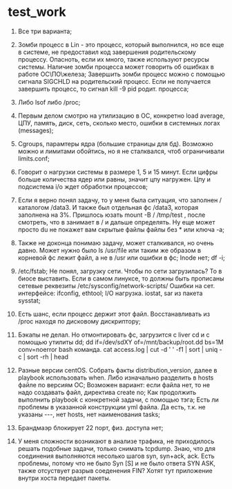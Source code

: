 # test_work
1. Все три варианта;

2. Зомби процесс в Lin - это процесс, который выполнился, но все еще в системе, не предоставил код завершения родительскому процессу. 
Опасноть, если их много, также используют ресурсы системы. Наличие зомби процесса может говорить об ошибках в работе ОС\ПО\железа;
Завершить зомби процесс можно с помощью сигнала SIGCHLD на родительский процесс. 
Если не получается завершить процесс, то сигнал kill -9 pid родит. процесса;
3. Либо lsof либо /proc;
4. Первым делом смотрю на утилизацию в ОС, конкретно load average, ЦПУ, память, диск, сеть, сколько место, ошибки в системных логах (messages);
5. Cgroups, парамтеры ядра (большие страницы для бд). Возможно можно и лимитами обойтись, но я не сталквался, чтоб ограничивали limits.conf;
6. Говорит о нагрузки системы в размере 1, 5 и 15 минут. Если цифры больше количества ядер или равны, значит цпу нагружен. Цпу и подсистема i/o ждет обработки процессов;
7. Если я верно понял задачу, то у меня была ситуация, что заполнен / каталогом /data3. И также был отдельная фс /data3, которая заполнена на 3%. Пришлось юзать mount -B / /tmp/test , после смотреть, что в занимает в / и дальше определять. Ну еще может просто du не покажет вам скрытые файлы файлы без * или ключа -a;
8. Также не доконца понимаю задачу, может сталкивался, но очень давно. Может нужно было ls /usr/file или таким же образом в корневой фс лежит файл, а не в /usr или ошибки в фс;
Inode нет; df -i;
9. /etc/fstab;
Не понял, загрузку сети. Чтобы по сети загрузилась? То в биосе выставить. Если в самом линуксе, то должны быть прописаны сетевые реквезиты /etc/sysconfig/network-scripts/
Ошибки на сет. интерфейсе: ifconfig, ethtool;
I/O нагрузка. iostat, sar из пакета sysstat;
10. Есть шанс, если процесс держит этот файл. Восстанавливать из /proc находя по дисковому дискриптору;
11. Бэкапы не делал. Но отмонтировать фс, загрузится с liver cd и с помощью утилиты dd; dd if=/dev/sdXY of=/mnt/backup/root.dd bs=1M conv=noerror
bash команда. cat access.log | cut -d ' ' -f1 | sort | uniq -c | sort -rh | head
12. Разные версии centOS. Собрать факты distribution_version, далее в playbook использовать when. Либо изначально разделить в hosts файле по версиям ОС; Возможен вариант: если файла нет, то не надо создавать файл, директива create no;
Как продолжить выполнить  playbook с конкретной задачи, с помощью тэга;
Есть ли проблемы в указанной конструкции yml файла. Да есть, т.к. не указаны ---, нет hosts, нет наименования tasks;
13. Брандмаэр блокирует 22 порт, физ. доступа нет;
14. У меня сложности возникают в анализе трафика, не приходилось решать подобные задачи, только снимать tcpdump. Знаю, что для соединения выполняются несолько шагов syn, syn+ack, ack. Есть проблемы, потому что не было Syn [S] и не было ответа SYN ASK, также отсуствует разрыв соеденения FIN? Хотят тут приложение внутри хоста передает пакеты.
